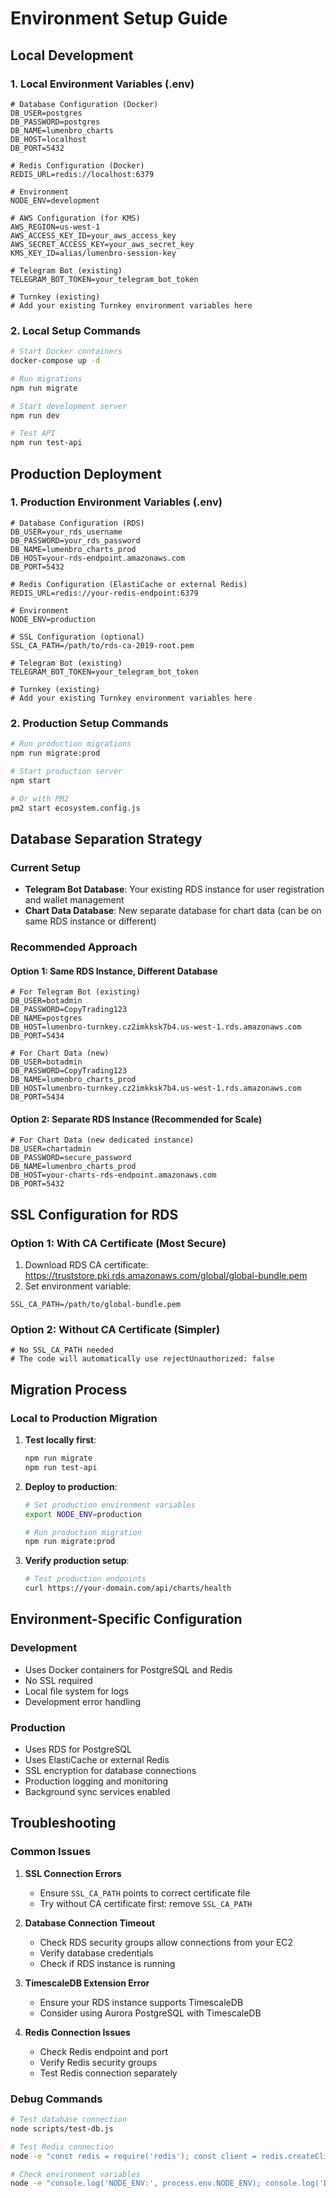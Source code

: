 # Environment Setup Guide

## Local Development

### 1. Local Environment Variables (.env)
```env
# Database Configuration (Docker)
DB_USER=postgres
DB_PASSWORD=postgres
DB_NAME=lumenbro_charts
DB_HOST=localhost
DB_PORT=5432

# Redis Configuration (Docker)
REDIS_URL=redis://localhost:6379

# Environment
NODE_ENV=development

# AWS Configuration (for KMS)
AWS_REGION=us-west-1
AWS_ACCESS_KEY_ID=your_aws_access_key
AWS_SECRET_ACCESS_KEY=your_aws_secret_key
KMS_KEY_ID=alias/lumenbro-session-key

# Telegram Bot (existing)
TELEGRAM_BOT_TOKEN=your_telegram_bot_token

# Turnkey (existing)
# Add your existing Turnkey environment variables here
```

### 2. Local Setup Commands
```bash
# Start Docker containers
docker-compose up -d

# Run migrations
npm run migrate

# Start development server
npm run dev

# Test API
npm run test-api
```

## Production Deployment

### 1. Production Environment Variables (.env)
```env
# Database Configuration (RDS)
DB_USER=your_rds_username
DB_PASSWORD=your_rds_password
DB_NAME=lumenbro_charts_prod
DB_HOST=your-rds-endpoint.amazonaws.com
DB_PORT=5432

# Redis Configuration (ElastiCache or external Redis)
REDIS_URL=redis://your-redis-endpoint:6379

# Environment
NODE_ENV=production

# SSL Configuration (optional)
SSL_CA_PATH=/path/to/rds-ca-2019-root.pem

# Telegram Bot (existing)
TELEGRAM_BOT_TOKEN=your_telegram_bot_token

# Turnkey (existing)
# Add your existing Turnkey environment variables here
```

### 2. Production Setup Commands
```bash
# Run production migrations
npm run migrate:prod

# Start production server
npm start

# Or with PM2
pm2 start ecosystem.config.js
```

## Database Separation Strategy

### Current Setup
- **Telegram Bot Database**: Your existing RDS instance for user registration and wallet management
- **Chart Data Database**: New separate database for chart data (can be on same RDS instance or different)

### Recommended Approach

#### Option 1: Same RDS Instance, Different Database
```env
# For Telegram Bot (existing)
DB_USER=botadmin
DB_PASSWORD=CopyTrading123
DB_NAME=postgres
DB_HOST=lumenbro-turnkey.cz2imkksk7b4.us-west-1.rds.amazonaws.com
DB_PORT=5434

# For Chart Data (new)
DB_USER=botadmin
DB_PASSWORD=CopyTrading123
DB_NAME=lumenbro_charts_prod
DB_HOST=lumenbro-turnkey.cz2imkksk7b4.us-west-1.rds.amazonaws.com
DB_PORT=5434
```

#### Option 2: Separate RDS Instance (Recommended for Scale)
```env
# For Chart Data (new dedicated instance)
DB_USER=chartadmin
DB_PASSWORD=secure_password
DB_NAME=lumenbro_charts_prod
DB_HOST=your-charts-rds-endpoint.amazonaws.com
DB_PORT=5432
```

## SSL Configuration for RDS

### Option 1: With CA Certificate (Most Secure)
1. Download RDS CA certificate: https://truststore.pki.rds.amazonaws.com/global/global-bundle.pem
2. Set environment variable:
```env
SSL_CA_PATH=/path/to/global-bundle.pem
```

### Option 2: Without CA Certificate (Simpler)
```env
# No SSL_CA_PATH needed
# The code will automatically use rejectUnauthorized: false
```

## Migration Process

### Local to Production Migration
1. **Test locally first**:
   ```bash
   npm run migrate
   npm run test-api
   ```

2. **Deploy to production**:
   ```bash
   # Set production environment variables
   export NODE_ENV=production
   
   # Run production migration
   npm run migrate:prod
   ```

3. **Verify production setup**:
   ```bash
   # Test production endpoints
   curl https://your-domain.com/api/charts/health
   ```

## Environment-Specific Configuration

### Development
- Uses Docker containers for PostgreSQL and Redis
- No SSL required
- Local file system for logs
- Development error handling

### Production
- Uses RDS for PostgreSQL
- Uses ElastiCache or external Redis
- SSL encryption for database connections
- Production logging and monitoring
- Background sync services enabled

## Troubleshooting

### Common Issues

1. **SSL Connection Errors**
   - Ensure `SSL_CA_PATH` points to correct certificate file
   - Try without CA certificate first: remove `SSL_CA_PATH`

2. **Database Connection Timeout**
   - Check RDS security groups allow connections from your EC2
   - Verify database credentials
   - Check if RDS instance is running

3. **TimescaleDB Extension Error**
   - Ensure your RDS instance supports TimescaleDB
   - Consider using Aurora PostgreSQL with TimescaleDB

4. **Redis Connection Issues**
   - Check Redis endpoint and port
   - Verify Redis security groups
   - Test Redis connection separately

### Debug Commands
```bash
# Test database connection
node scripts/test-db.js

# Test Redis connection
node -e "const redis = require('redis'); const client = redis.createClient({url: process.env.REDIS_URL}); client.connect().then(() => console.log('Redis OK')).catch(console.error)"

# Check environment variables
node -e "console.log('NODE_ENV:', process.env.NODE_ENV); console.log('DB_HOST:', process.env.DB_HOST)"
``` 